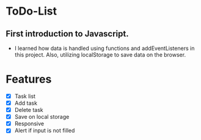 # ToDo-List 

## First introduction to Javascript.

- I learned how data is handled using functions and addEventListeners in this project. Also, utilizing localStorage to save data on the browser.

# Features

- [x] Task list
- [x] Add task
- [x] Delete task
- [x] Save on local storage
- [x] Responsive
- [x] Alert if input is not filled
